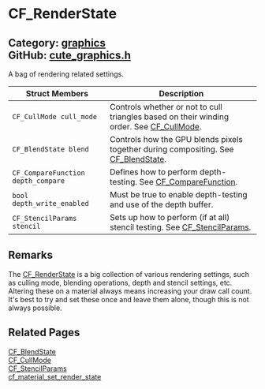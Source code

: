 # CF_RenderState

Category: [graphics](https://github.com/RandyGaul/cute_framework/blob/master/docs/api_reference?id=graphics)  
GitHub: [cute_graphics.h](https://github.com/RandyGaul/cute_framework/blob/master/include/cute_graphics.h)  
---

A bag of rendering related settings.

Struct Members | Description
--- | ---
`CF_CullMode cull_mode` | Controls whether or not to cull triangles based on their winding order. See [CF_CullMode](https://github.com/RandyGaul/cute_framework/blob/master/docs/graphics/cf_cullmode.md).
`CF_BlendState blend` | Controls how the GPU blends pixels together during compositing. See [CF_BlendState](https://github.com/RandyGaul/cute_framework/blob/master/docs/graphics/cf_blendstate.md).
`CF_CompareFunction depth_compare` | Defines how to perform depth-testing. See [CF_CompareFunction](https://github.com/RandyGaul/cute_framework/blob/master/docs/graphics/cf_comparefunction.md).
`bool depth_write_enabled` | Must be true to enable depth-testing and use of the depth buffer.
`CF_StencilParams stencil` | Sets up how to perform (if at all) stencil testing. See [CF_StencilParams](https://github.com/RandyGaul/cute_framework/blob/master/docs/graphics/cf_stencilparams.md).

## Remarks

The [CF_RenderState](https://github.com/RandyGaul/cute_framework/blob/master/docs/graphics/cf_renderstate.md) is a big collection of various rendering settings, such as culling mode,
blending operations, depth and stencil settings, etc. Altering these on a material always means
increasing your draw call count. It's best to try and set these once and leave them alone, though
this is not always possible.

## Related Pages

[CF_BlendState](https://github.com/RandyGaul/cute_framework/blob/master/docs/graphics/cf_blendstate.md)  
[CF_CullMode](https://github.com/RandyGaul/cute_framework/blob/master/docs/graphics/cf_cullmode.md)  
[CF_StencilParams](https://github.com/RandyGaul/cute_framework/blob/master/docs/graphics/cf_stencilparams.md)  
[cf_material_set_render_state](https://github.com/RandyGaul/cute_framework/blob/master/docs/graphics/cf_material_set_render_state.md)  
